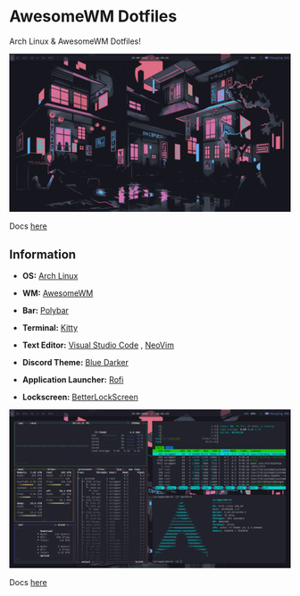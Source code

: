 # AwesomeWM Dotfiles

Arch Linux & AwesomeWM Dotfiles! 

<img src="README-ASSETS/image-background.png">

Docs <a href="docs/init.md" rel="noreferrer noopener">here</a>

## Information

- **OS:** [Arch Linux](https://archlinux.org)
 
- **WM:** [AwesomeWM](https://github.com/awesomeWM/awesome)

- **Bar:** [Polybar](https://github.com/polybar/polybar)

- **Terminal:** [Kitty](https://github.com/kovidgoyal/kitty)

- **Text Editor:** [Visual Studio Code](https://github.com/microsoft/vscode)
                   , [NeoVim](https://github.com/neovim/neovim)

- **Discord Theme:** [Blue Darker](https://github.com/Keyitdev/BetterDiscord-themes)
 
- **Application Launcher:** [Rofi](https://github.com/davatorium/rofi)

- **Lockscreen:** [BetterLockScreen](https://github.com/betterlockscreen/betterlockscreen)


<img src="README-ASSETS/image-data.png">

Docs <a href="docs/init.md" rel="noreferrer noopener">here</a>